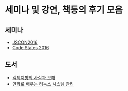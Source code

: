 # 세미나 및 강연, 책등의 후기 모음
## 세미나
* [JSCON2016](./jscon2016/README.md)
* [Code States 2016](./CodeStates2016/README.md)

## 도서
* [객체지향의 사실과 오해](./객체지향의_사실과_오해/README.md)
* [만화로 배우는 리눅스 시스템 관리](./만화로_배우는_리눅스_시스템_관리/README.md)
